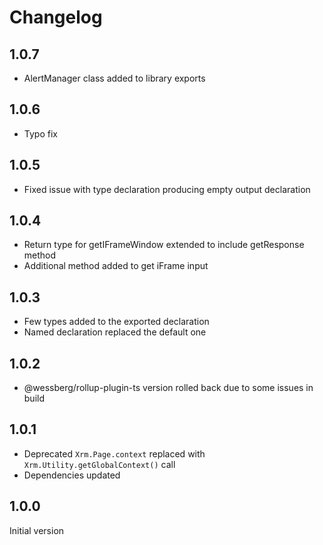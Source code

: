 # Changelog

## 1.0.7
- AlertManager class added to library exports

## 1.0.6
- Typo fix

## 1.0.5
- Fixed issue with type declaration producing empty output declaration

## 1.0.4
- Return type for getIFrameWindow extended to include getResponse method
- Additional method added to get iFrame input

## 1.0.3
- Few types added to the exported declaration
- Named declaration replaced the default one

## 1.0.2
- @wessberg/rollup-plugin-ts version rolled back due to some issues in build

## 1.0.1
- Deprecated `Xrm.Page.context` replaced with `Xrm.Utility.getGlobalContext()` call
- Dependencies updated

## 1.0.0
Initial version
